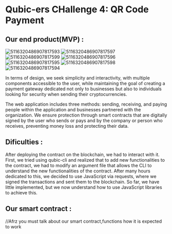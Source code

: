 # Qubic-ers CHallenge 4: QR Code Payment
## Our end product(MVP) :

![5116320486907817593](https://github.com/user-attachments/assets/88edf0bc-7e6f-480c-adf2-6d7e10e5415d)
![5116320486907817597](https://github.com/user-attachments/assets/78c67c0c-064a-44f5-932d-298ffc881421)
![5116320486907817599](https://github.com/user-attachments/assets/0716870b-a86a-40dc-b7ce-e589b73af36d)
![5116320486907817596](https://github.com/user-attachments/assets/93273db9-87b1-47ba-a402-8d904deae758)
![5116320486907817595](https://github.com/user-attachments/assets/ce53e235-ea36-4eae-91f7-fe24e0cb6dac)
![5116320486907817598](https://github.com/user-attachments/assets/2cfd3dc4-daa6-490c-afb0-17d33a4cdbfc)
![5116320486907817594](https://github.com/user-attachments/assets/4f00f745-2197-4987-b5a7-1cf075cd3e92)

In terms of design, we seek simplicity and interactivity, with multiple components accessible to the user, while maintaining the goal of creating a payment gateway dedicated not only to businesses but also to individuals looking for security when sending their cryptocurrencies.

The web application includes three methods: sending, receiving, and paying people within the application and businesses partnered with the organization. We ensure protection through smart contracts that are digitally signed by the user who sends or pays and by the company or person who receives, preventing money loss and protecting their data.

## Dificulties :
After deploying the contract on the blockchain, we had to interact with it. First, we tried using qubic-cli and realized that to add new functionalities to the contract, we had to modify an argument file that allows the CLI to understand the new functionalities of the contract. After many hours dedicated to this, we decided to use JavaScript via requests, where we signed the transactions and sent them to the blockchain. So far, we have little implemented, but we now understand how to use JavaScript libraries to achieve this.

## Our smart contract :


//Afrz you must talk about our smart contract,functions how it is expected to work

